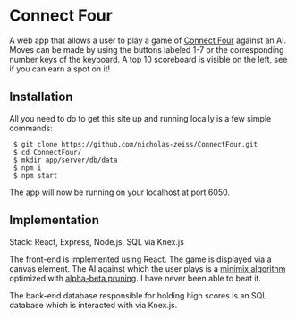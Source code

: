 # Connect Four
A web app that allows a user to play a game of [Connect Four](https://en.wikipedia.org/wiki/Connect_Four) against an AI. Moves can be made by using the buttons labeled 1-7 or the corresponding number keys of the keyboard. A top 10 scoreboard is visible on the left, see if you can earn a spot on it!

## Installation
All you need to do to get this site up and running locally is a few simple commands:
```
 $ git clone https://github.com/nicholas-zeiss/ConnectFour.git
 $ cd ConnectFour/
 $ mkdir app/server/db/data
 $ npm i
 $ npm start
```
The app will now be running on your localhost at port 6050.

## Implementation

Stack: React, Express, Node.js, SQL via Knex.js

The front-end is implemented using React. The game is displayed via a canvas element. The AI against which the user plays is a [minimix algorithm](https://en.wikipedia.org/wiki/Minimax) optimized with [alpha-beta pruning](https://en.wikipedia.org/wiki/Alpha%E2%80%93beta_pruning). I have never been able to beat it.

The back-end database responsible for holding high scores is an SQL database which is interacted with via Knex.js.


